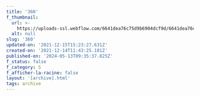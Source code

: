 ```yaml
---
title: '360'
f_thumbnail:
  url: >-
    https://uploads-ssl.webflow.com/6641dea76c75d9b6904dcf9d/6641dea76c75d9b6904dd305_360.jpg
  alt: null
slug: '360'
updated-on: '2021-12-15T15:23:27.631Z'
created-on: '2021-12-14T11:43:25.101Z'
published-on: '2024-05-13T09:35:37.825Z'
f_status: false
f_category: S
f_afficher-la-racine: false
layout: '[archive].html'
tags: archive
---
```



